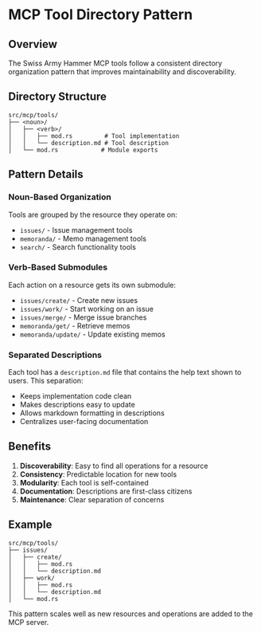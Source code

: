 # MCP Tool Directory Pattern

## Overview

The Swiss Army Hammer MCP tools follow a consistent directory organization pattern that improves maintainability and discoverability.

## Directory Structure

```
src/mcp/tools/
├── <noun>/
│   ├── <verb>/
│   │   ├── mod.rs         # Tool implementation
│   │   └── description.md # Tool description
│   └── mod.rs            # Module exports
```

## Pattern Details

### Noun-Based Organization
Tools are grouped by the resource they operate on:
- `issues/` - Issue management tools
- `memoranda/` - Memo management tools  
- `search/` - Search functionality tools

### Verb-Based Submodules
Each action on a resource gets its own submodule:
- `issues/create/` - Create new issues
- `issues/work/` - Start working on an issue
- `issues/merge/` - Merge issue branches
- `memoranda/get/` - Retrieve memos
- `memoranda/update/` - Update existing memos

### Separated Descriptions
Each tool has a `description.md` file that contains the help text shown to users. This separation:
- Keeps implementation code clean
- Makes descriptions easy to update
- Allows markdown formatting in descriptions
- Centralizes user-facing documentation

## Benefits

1. **Discoverability**: Easy to find all operations for a resource
2. **Consistency**: Predictable location for new tools
3. **Modularity**: Each tool is self-contained
4. **Documentation**: Descriptions are first-class citizens
5. **Maintenance**: Clear separation of concerns

## Example

```
src/mcp/tools/
├── issues/
│   ├── create/
│   │   ├── mod.rs
│   │   └── description.md
│   ├── work/
│   │   ├── mod.rs
│   │   └── description.md
│   └── mod.rs
```

This pattern scales well as new resources and operations are added to the MCP server.